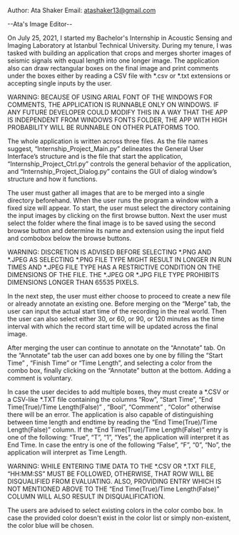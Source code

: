 Author: Ata Shaker
Email: atashaker13@gmail.com

--Ata's Image Editor--

On July 25, 2021, I started my Bachelor's Internship in Acoustic Sensing and Imaging Laboratory at Istanbul Technical University. During my tenure, I was tasked with building an application that crops and merges shorter images of seismic signals with equal length into one longer image. The application also can draw rectangular boxes on the final image and print comments under the boxes either by reading a CSV file with *.csv or *.txt extensions or  accepting single inputs by the user.

WARNING: BECAUSE OF USING ARIAL FONT OF THE WINDOWS FOR COMMENTS,  THE APPLICATION IS RUNNABLE ONLY ON WINDOWS. IF ANY FUTURE DEVELOPER COULD MODIFY THIS IN A WAY THAT THE APP IS INDEPENDENT FROM WINDOWS FONTS FOLDER, THE APP WITH HIGH PROBABILITY WILL BE RUNNABLE ON OTHER PLATFORMS TOO.

The whole application is written across three files. As the file names suggest, “Internship_Project_Main.py” delineates the General User Interface’s structure and is the file that start the application,  “Internship_Project_Ctrl.py” controls the general behavior of the application, and “Internship_Project_Dialog.py” contains the GUI of dialog window’s structure and how it functions. 

The user must gather all images that are to be merged into a single directory beforehand.
When the user runs the program a window with a fixed size will appear. To start, the user must select the directory containing the input images by clicking on the first browse button. Next the user must select the folder where the final image is to be saved using the second browse button and determine its name and extension using the input field and combobox below the browse buttons.

WARNING: DISCRETION IS ADVISED BEFORE SELECTING *.PNG AND *.JPEG AS SELECTING *.PNG FILE TYPE MIGHT RESULT IN LONGER IN RUN TIMES AND *.JPEG FILE TYPE HAS A RESTRICTIVE CONDITION ON THE DIMENSIONS OF THE FILE. THE *.JPEG OR *.JPG FILE TYPE PROHIBITS DIMENSIONS LONGER THAN 65535 PIXELS. 

In the next step, the user must either choose to proceed to create a new file or already annotate an existing one. Before merging on the “Merge” tab, the user can input the actual start time of the recording in the real world. Then the user can also select either 30, or 60, or 90, or 120 minutes as the time interval with which the record start time will be updated across the final image. 

After merging the user can continue to annotate on the “Annotate” tab. On the “Annotate” tab the user can add boxes one by one by filling the “Start Time” , “Finish Time” or “Time Length”, and selecting a color from the combo box, finally clicking on the “Annotate” button at the bottom. Adding a comment is voluntary. 

In case the user decides to add multiple boxes, they must create a *.CSV or a CSV-like *.TXT file containing the columns “Row”, “Start Time”, “End Time(True)/Time Length(False)” , “Bool”, “Comment” , “Color” otherwise there will be an error. The application is also capable of distinguishing between time length and endtime by reading the “End Time(True)/Time Length(False)” column. If the “End Time(True)/Time Length(False)” entry is one of the following: “True”, “T”, “1”, “Yes”, the application will interpret it as End Time. In case the entry is one of the following “False”, “F”, “0”, “No”, the application will interpret as Time Length. 

WARNING: WHILE ENTERING TIME DATA TO THE *.CSV OR *.TXT FILE, “HH:MM:SS” MUST BE FOLLOWED, OTHERWISE, THAT ROW WILL BE DISQUALIFIED FROM EVALUATING. ALSO, PROVIDING ENTRY WHICH IS NOT MENTIONED ABOVE TO THE  “End Time(True)/Time Length(False)” COLUMN WILL ALSO RESULT IN DISQUALIFICATION. 

The users are advised to select existing colors in the color combo box. In case the provided color doesn't exist in the color list or simply non-existent, the color blue will be chosen.

